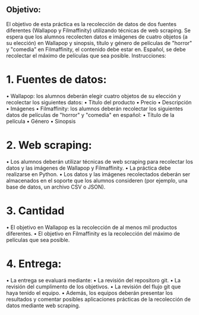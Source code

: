 ## Objetivo: 
El objetivo de esta práctica es la recolección de datos de dos fuentes
diferentes (Wallapop y Filmaffinity) utilizando técnicas de web scraping. Se espera que
los alumnos recolecten datos e imágenes de cuatro objetos (a su elección) en
Wallapop y sinopsis, título y género de películas de "horror" y "comedia" en
Filmaffinity, el contenido debe estar en. Español, se debe recolectar el máximo de
películas que sea posible.
Instrucciones:
# 1. Fuentes de datos:
• Wallapop: los alumnos deberán elegir cuatro objetos de su elección y
recolectar los siguientes datos:
• Título del producto
• Precio
• Descripción
• Imágenes
• Filmaffinity: los alumnos deberán recolectar los siguientes datos de
películas de "horror" y "comedia" en español:
• Título de la película
• Género
• Sinopsis
# 2. Web scraping:
• Los alumnos deberán utilizar técnicas de web scraping para recolectar
los datos y las imágenes de Wallapop y Filmaffinity.
• La práctica debe realizarse en Python.
• Los datos y las imágenes recolectados deberán ser almacenados en el soporte que los alumnos consideren (por ejemplo, una base de datos,
un archivo CSV o JSON).
# 3. Cantidad
• El objetivo en Wallapop es la recolección de al menos mil productos
diferentes.
• El objetivo en Filmaffinity es la recolección del máximo de películas que
sea posible.
# 4. Entrega:
• La entrega se evaluará mediante:
• La revisión del repositoro git.
• La revisión del cumplimento de los objetivos.
• La revisión del flujo git que haya tenido el equipo.
• Además, los equipos deberán presentar los resultados y comentar
posibles aplicaciones prácticas de la recolección de datos mediante web
scraping.
